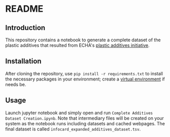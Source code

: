 # README
## Introduction
This repository contains a notebook to generate a complete dataset of the plastic additives that resulted from ECHA's [plastic additives initiative](https://echa.europa.eu/plastic-additives-initiative). 
## Installation

After cloning the repository, use `pip install -r requirements.txt` to install the necessary packages in your environment; create a [virtual environment](https://docs.python.org/3/library/venv.html) if needs be. 

## Usage

Launch jupyter notebook and simply open and run `Complete Additives Dataset Creation.ipynb`. Note that intermediary files will be created on your system as the notebook runs including datasets and cached webpages. The final dataset is called `infocard_expanded_additives_dataset.tsv`.
